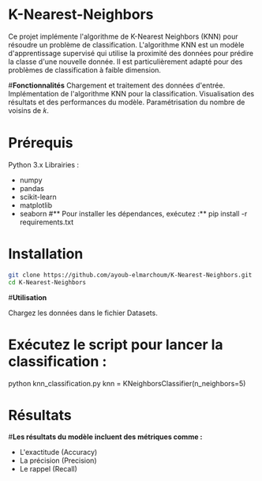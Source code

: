 # **K-Nearest-Neighbors**
Ce projet implémente l'algorithme de K-Nearest Neighbors (KNN) pour résoudre un problème de classification. L'algorithme KNN est un modèle d'apprentissage supervisé qui utilise la proximité des données pour prédire la classe d'une nouvelle donnée. Il est particulièrement adapté pour des problèmes de classification à faible dimension.

#**Fonctionnalités**
Chargement et traitement des données d'entrée.
Implémentation de l'algorithme KNN pour la classification.
Visualisation des résultats et des performances du modèle.
Paramétrisation du nombre de voisins de 𝑘.

# **Prérequis**
Python 3.x
Librairies :
   - numpy
   - pandas
   - scikit-learn
   - matplotlib
   - seaborn 
#** Pour installer les dépendances, exécutez :**
pip install -r requirements.txt

# **Installation**
   ```bash
git clone https://github.com/ayoub-elmarchoum/K-Nearest-Neighbors.git
cd K-Nearest-Neighbors
   ```
#**Utilisation**

Chargez les données dans le fichier Datasets.

# **Exécutez le script pour lancer la classification :**

python knn_classification.py
knn = KNeighborsClassifier(n_neighbors=5)

# **Résultats**
#**Les résultats du modèle incluent des métriques comme :**
 - L'exactitude (Accuracy)
 - La précision (Precision)
 - Le rappel (Recall)
